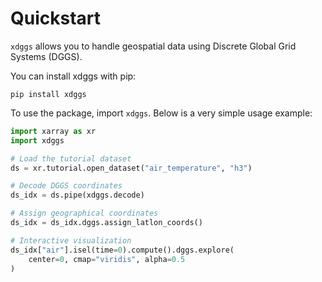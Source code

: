 # Quickstart

`xdggs` allows you to handle geospatial data using Discrete Global Grid Systems (DGGS).

You can install xdggs with pip:

```shell
pip install xdggs
```

To use the package, import `xdggs`. Below is a very simple usage example:

```python
import xarray as xr
import xdggs

# Load the tutorial dataset
ds = xr.tutorial.open_dataset("air_temperature", "h3")

# Decode DGGS coordinates
ds_idx = ds.pipe(xdggs.decode)

# Assign geographical coordinates
ds_idx = ds_idx.dggs.assign_latlon_coords()

# Interactive visualization
ds_idx["air"].isel(time=0).compute().dggs.explore(
    center=0, cmap="viridis", alpha=0.5
)
```
